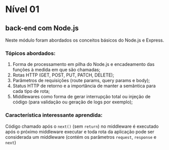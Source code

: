 # Nível 01
## back-end com Node.js

Neste módulo foram abordados os conceitos básicos do Node.js e Express.

### Tópicos abordados:
1. Forma de processamento em pilha do Node.js e encadeamento das funções à medida em que são chamadas;
1. Rotas HTTP (GET, POST, PUT, PATCH, DELETE);
2. Parâmetros de requisições (route params, query params e body);
3. Status HTTP de retorno e a importância de manter a semântica para cada tipo de rota;
4. Middlewares como forma de gerar interrupção total ou injeção de código (para validação ou geração de logs por exemplo);

### Característica interessante aprendida:

Código chamado após o `next()` (sem `return`) no middleware é executado após o próximo middleware executar e toda rota da aplicação pode ser considerada um middleware (contém os parâmetros `request`, `response` e `next`)
